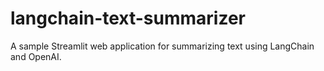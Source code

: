 # langchain-text-summarizer

A sample Streamlit web application for summarizing text using LangChain and OpenAI.
